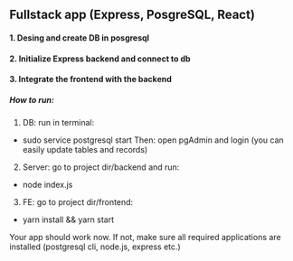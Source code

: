 ## Fullstack app (Express, PosgreSQL, React)
#### 1. Desing and create DB in posgresql
#### 2. Initialize Express backend and connect to db
#### 3. Integrate the frontend with the backend


##### How to run:
1. DB: run in terminal: 
  - sudo service postgresql start
  Then: open pgAdmin and login (you can easily update tables and records)
2. Server: go to project dir/backend and run:
  - node index.js
3. FE: go to project dir/frontend:
  - yarn install && yarn start
  
Your app should work now. If not, make sure all required applications are installed (postgresql cli, node.js, express etc.)
